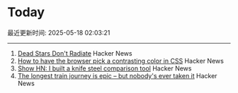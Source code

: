 # Today

最近更新时间: 2025-05-18 02:03:21

--- 
1. [Dead Stars Don't Radiate](https://johncarlosbaez.wordpress.com/2025/05/17/dead-stars-dont-radiate-and-shrink/) Hacker News
2. [How to have the browser pick a contrasting color in CSS](https://webkit.org/blog/16929/contrast-color/) Hacker News
3. [Show HN: I built a knife steel comparison tool](https://new.knife.day/blog/knife-steel-comparisons/all) Hacker News
4. [The longest train journey is epic – but nobody's ever taken it](https://bigthink.com/strange-maps/portugal-to-singapore-train/) Hacker News
